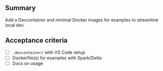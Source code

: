 ## Summary

Add a Devcontainer and minimal Docker images for examples to streamline local dev.

## Acceptance criteria

- [ ] `.devcontainer/` with VS Code setup
- [ ] Dockerfile(s) for examples with Spark/Delta
- [ ] Docs on usage
